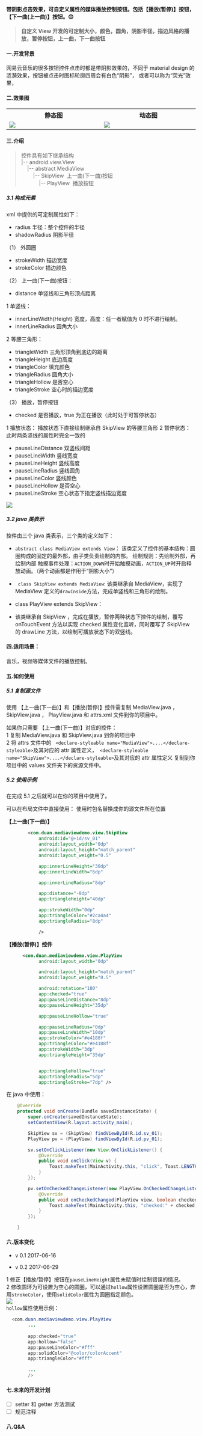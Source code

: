 ﻿#### 带阴影点击效果，可自定义属性的媒体播放控制按钮。包括【播放(暂停)】按钮，【下一曲(上一曲)】按钮。:blush:

>**自定义 View 开发的可定制大小，颜色，圆角，阴影半径，描边风格的播放，暂停按钮，上一曲，下一曲按钮**

#### 一.开发背景
网易云音乐的很多按钮控件点击时都是带阴影效果的，不同于 material design 的涟漪效果，按钮被点击时图标轮廓四周会有白色“阴影”， 或者可以称为“荧光”效果，

#### 二.效果图
<table align="center">
<tr>
<th align="center">静态图</th>
<th align="center">动态图</th>
</tr>
<tr>
<td width="350"><img src="https://raw.githubusercontent.com/DuanJiaNing/MediaView/master/screenshort1.png" ></td>
<td width="350"><img src="https://raw.githubusercontent.com/DuanJiaNing/MediaView/master/screenshort.gif"></td>
</tr>
</table>

#### 三.介绍
> 控件具有如下继承结构<br>
> |-- android.view.View<br>
> &nbsp;&nbsp;&nbsp;&nbsp;|-- abstract MediaView<br>
> &nbsp;&nbsp;&nbsp;&nbsp;&nbsp;&nbsp;&nbsp;&nbsp;|-- SkipView&nbsp;&nbsp;上一曲(下一曲)按钮<br>
> &nbsp;&nbsp;&nbsp;&nbsp;&nbsp;&nbsp;&nbsp;&nbsp;&nbsp;&nbsp;&nbsp;&nbsp;|-- PlayView&nbsp;&nbsp;播放按钮<br>
##### 3.1 构成元素

xml 中提供的可定制属性如下：

- radius 半径：整个控件的半径
- shadowRadius 阴影半径

（1） 外圆圈

- strokeWidth 描边宽度
- strokeColor 描边颜色


（2） 上一曲(下一曲)按钮：

- distance 单竖线和三角形顶点距离

1 单竖线：

- innerLineWidth(Height) 宽度，高度：任一者赋值为 0 时不进行绘制。
- innerLineRadius 圆角大小

2 等腰三角形：

- triangleWidth 三角形顶角到底边的距离
- triangleHeight 底边高度
- triangleColor 填充颜色
- triangleRadius 圆角大小
- triangleHollow 是否空心
- triangleStroke 空心时的描边宽度

（3） 播放，暂停按钮

- checked 是否播放，true 为正在播放（此时处于可暂停状态）

1 播放状态：
播放状态下直接绘制继承自 SkipView 的等腰三角形
2 暂停状态：此时两条竖线的属性时完全一致的

- pauseLineDistance 双竖线间距
- pauseLineWidth 竖线宽度
- pauseLineHeight 竖线高度
- pauseLineRadius 竖线圆角
- pauseLineColor 竖线颜色
- pauseLineHollow 是否空心
- pauseLineStroke 空心状态下指定竖线描边宽度

![](https://raw.githubusercontent.com/DuanJiaNing/MediaView/master/anyic1.jpg)

##### 3.2 java 类表示
控件由三个 java 类表示，三个类的定义如下：

- `abstract class MediaView extends View`：
该类定义了控件的基本结构：圆圈构成的固定的最外部，由子类负责绘制的内部。
绘制规则：先绘制外部，再绘制内部
触摸事件处理：`ACTION_DOWN`时开始触摸动画，`ACTION_UP`时开启释放动画。（两个动画都是作用于“阴影大小”）

- ` class SkipView extends MediaView`:
该类继承自 MediaView，实现了 MediaView 定义的`drawInside`方法，完成单竖线和三角形的绘制。

- class PlayView extends SkipView：
- 该类继承自 SkipView ，完成在播放，暂停两种状态下控件的绘制，覆写 onTouchEvent 方法以实现 checked 属性变化监听，同时覆写了 SkipView 的 drawLine 方法，以绘制可播放状态下的双竖线。

#### 四.适用场景：

音乐，视频等媒体文件的播放控制。

#### 五.如何使用
##### 5.1 复制源文件

使用 【上一曲(下一曲)】和【播放(暂停)】控件需复制 MediaView.java ， SkipView.java ， PlayView.java 和 attrs.xml 文件到你的项目中。

如果你只需要 【上一曲(下一曲)】对应的控件：<br>
1 复制 MediaView.java 和 SkipView.java 到你的项目中<br>
2 将 attrs 文件中的 ` <declare-styleable name="MediaView">....</declare-styleable>`及其对应的 attr 属性定义，` <declare-styleable name="SkipView">....</declare-styleable>`及其对应的 attr 属性定义 复制到你项目中的 values 文件夹下的资源文件中。

##### 5.2 使用示例
在完成 5.1 之后就可以在你的项目中使用了。

可以在布局文件中直接使用：
使用时包名替换成你的源文件所在位置

**【上一曲(下一曲)】**
```xml
        <com.duan.mediaviewdemo.view.SkipView
            android:id="@+id/sv_01"
            android:layout_width="0dp"
            android:layout_height="match_parent"
            android:layout_weight="0.5"

            app:innerLineHeight="30dp"
            app:innerLineWidth="6dp"

            app:innerLineRadius="8dp"

            app:distance="-8dp"
            app:triangleHeight="40dp"

            app:strokeWidth="0dp"
            app:triangleColor="#2ca4a4"
            app:triangleRadius="8dp"

            />
```

**【播放(暂停)】控件**
``` xml
      <com.duan.mediaviewdemo.view.PlayView
            android:layout_width="0dp"

            android:layout_height="match_parent"
            android:layout_weight="0.5"

            android:rotation="180"
            app:checked="true"
            app:pauseLineDistance="8dp"
            app:pauseLineHeight="35dp"

            app:pauseLineHollow="true"

            app:pauseLineRadius="0dp"
            app:pauseLineWidth="10dp"
            app:strokeColor="#e4188f"
            app:triangleColor="#e4188f"
            app:strokeWidth="3dp"
            app:triangleHeight="35dp"


            app:triangleHollow="true"
            app:triangleRadius="5dp"
            app:triangleStroke="7dp" />
```
在 java 中使用：
```java
    @Override
    protected void onCreate(Bundle savedInstanceState) {
        super.onCreate(savedInstanceState);
        setContentView(R.layout.activity_main);

        SkipView sv = (SkipView) findViewById(R.id.sv_01);
        PlayView pv = (PlayView) findViewById(R.id.pv_01);

        sv.setOnClickListener(new View.OnClickListener() {
            @Override
            public void onClick(View v) {
                Toast.makeText(MainActivity.this, "click", Toast.LENGTH_SHORT).show();
            }
        });

        pv.setOnCheckedChangeListener(new PlayView.OnCheckedChangeListener() {
            @Override
            public void onCheckedChanged(PlayView view, boolean checked) {
                Toast.makeText(MainActivity.this, "checked:" + checked, Toast.LENGTH_SHORT).show();
            }
        });

    }
```

#### 六.版本变化
- v 0.1 2017-06-16

- v 0.2 2017-06-29

1 修正【播放/暂停】按钮在`pauseLineHeight`属性未赋值时绘制错误的情况。<br>
2 修改圆环为可设置为空心的圆圈，可以通过`hollow`属性设置圆圈是否为空心，弃用`strokeColor`，使用`solidColor`属性为圆圈指定颜色。<br>
<img src="https://raw.githubusercontent.com/DuanJiaNing/MediaView/master/screenshort3.png" ><br>
`hollow`属性使用示例：<br>
```java
  <com.duan.mediaviewdemo.view.PlayView
        ...
        
        app:checked="true"
        app:hollow="false"
        app:pauseLineColor="#fff"
        app:solidColor="@color/colorAccent"
        app:triangleColor="#fff"
        
        ...
        />
```
#### 七.未来的开发计划
- [ ] setter 和 getter 方法测试
- [ ] 规范注释
#### 八.Q&A
